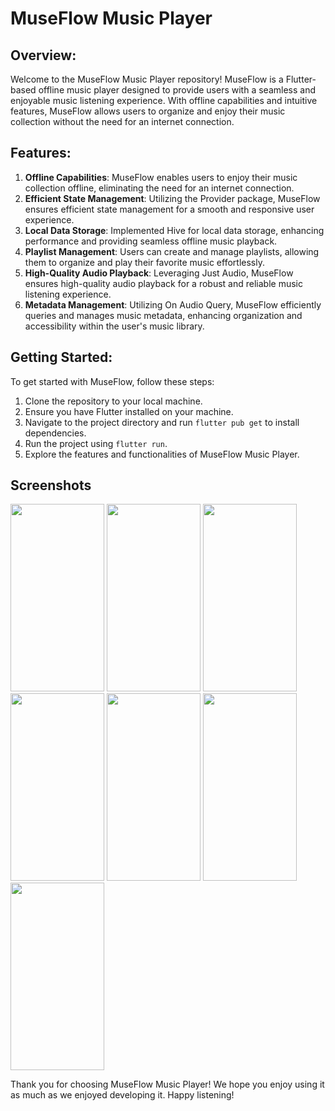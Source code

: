 # MuseFlow Music Player

## Overview:
Welcome to the MuseFlow Music Player repository! MuseFlow is a Flutter-based offline music player designed to provide users with a seamless and enjoyable music listening experience. With offline capabilities and intuitive features, MuseFlow allows users to organize and enjoy their music collection without the need for an internet connection.

## Features:
1. **Offline Capabilities**: MuseFlow enables users to enjoy their music collection offline, eliminating the need for an internet connection.
2. **Efficient State Management**: Utilizing the Provider package, MuseFlow ensures efficient state management for a smooth and responsive user experience.
3. **Local Data Storage**: Implemented Hive for local data storage, enhancing performance and providing seamless offline music playback.
4. **Playlist Management**: Users can create and manage playlists, allowing them to organize and play their favorite music effortlessly.
5. **High-Quality Audio Playback**: Leveraging Just Audio, MuseFlow ensures high-quality audio playback for a robust and reliable music listening experience.
6. **Metadata Management**: Utilizing On Audio Query, MuseFlow efficiently queries and manages music metadata, enhancing organization and accessibility within the user's music library.
   
## Getting Started:
To get started with MuseFlow, follow these steps:
1. Clone the repository to your local machine.
2. Ensure you have Flutter installed on your machine.
3. Navigate to the project directory and run `flutter pub get` to install dependencies.
4. Run the project using `flutter run`.
5. Explore the features and functionalities of MuseFlow Music Player.

## Screenshots


<img src="![Screenshot_1707499232](https://github.com/sayedali-2129/MuseFlow_Music_Player/assets/144669457/ba5be172-993d-4d1b-9ede-c3f163bfd0c6)" width="150" height="300">

<img src="![Screenshot_1707499235](https://github.com/sayedali-2129/MuseFlow_Music_Player/assets/144669457/2bee11be-cbed-4da1-bf35-dba725de345d)" width="150" height="300">

<img src="![Screenshot_1707499239](https://github.com/sayedali-2129/MuseFlow_Music_Player/assets/144669457/aedfcc77-8812-49f2-84e4-df5f8deb08c8)" width="150" height="300">

<img src="![Screenshot_1707499247](https://github.com/sayedali-2129/MuseFlow_Music_Player/assets/144669457/b0543a1c-f249-44e3-8a81-b1774c25f778)" width="150" height="300">

<img src="![Screenshot_1707499316](https://github.com/sayedali-2129/MuseFlow_Music_Player/assets/144669457/ca9329df-c3f6-4513-a7ee-b2d2da84daca)" width="150" height="300">
<img src="![Screenshot_1707499320](https://github.com/sayedali-2129/MuseFlow_Music_Player/assets/144669457/ae231283-0de8-4707-8cec-2a5d77f3d53a)" width="150" height="300">
<img src="![Screenshot_1707499369](https://github.com/sayedali-2129/MuseFlow_Music_Player/assets/144669457/03fc2197-d4eb-4187-bb53-ffa296b03865)" width="150" height="300">


Thank you for choosing MuseFlow Music Player! We hope you enjoy using it as much as we enjoyed developing it. Happy listening!







